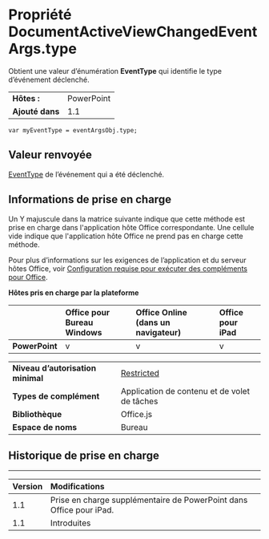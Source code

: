 
# Propriété DocumentActiveViewChangedEventArgs.type
Obtient une valeur d’énumération **EventType** qui identifie le type d’événement déclenché.

|||
|:-----|:-----|
|**Hôtes :**|PowerPoint|
|**Ajouté dans**|1.1|

```
var myEventType = eventArgsObj.type;
```


## Valeur renvoyée

[EventType](../../reference/shared/eventtype-enumeration.md) de l’événement qui a été déclenché.


## Informations de prise en charge


Un Y majuscule dans la matrice suivante indique que cette méthode est prise en charge dans l'application hôte Office correspondante. Une cellule vide indique que l'application hôte Office ne prend pas en charge cette méthode.

Pour plus d’informations sur les exigences de l’application et du serveur hôtes Office, voir [Configuration requise pour exécuter des compléments pour Office](../../docs/overview/requirements-for-running-office-add-ins.md).


**Hôtes pris en charge par la plateforme**


||**Office pour Bureau Windows**|**Office Online (dans un navigateur)**|**Office pour iPad**|
|:-----|:-----|:-----|:-----|
|**PowerPoint**|v|v|v|

|||
|:-----|:-----|
|**Niveau d’autorisation minimal**|[Restricted](../../docs/develop/requesting-permissions-for-api-use-in-content-and-task-pane-add-ins.md)|
|**Types de complément**|Application de contenu et de volet de tâches|
|**Bibliothèque**|Office.js|
|**Espace de noms**|Bureau|

## Historique de prise en charge





****


|**Version**|**Modifications**|
|:-----|:-----|
|1.1|Prise en charge supplémentaire de PowerPoint dans Office pour iPad.|
|1.1|Introduites|
